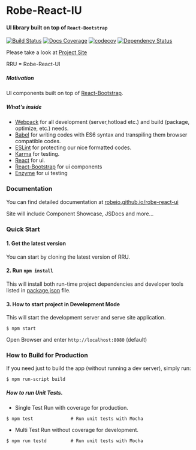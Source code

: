 # Robe-React-IU
#### UI library built on top of <code>React-Bootstrap</code>

[![Build Status](https://travis-ci.org/robeio/robe-react-ui.svg?branch=master)](https://travis-ci.org/robeio/robe-react-ui)
[![Docs Coverage](https://doc.esdoc.org/github.com/robeio/robe-react-ui/badge.svg)](https://doc.esdoc.org/github.com/robeio/robe-react-ui)
[![codecov](https://codecov.io/gh/robeio/robe-react-ui/branch/master/graph/badge.svg)](https://codecov.io/gh/robeio/robe-react-ui)
[![Dependency Status](https://www.versioneye.com/user/projects/578650986edb08003d108708/badge.svg)](https://www.versioneye.com/user/projects/578650986edb08003d108708)

 Please take a look at [Project Site](http://robeio.github.io/robe-react-ui/)


RRU = Robe-React-UI

##### Motivation

UI components built on top of [React-Bootstrap](https://react-bootstrap.github.io/).

##### What's inside
* [Webpack](https://webpack.github.io/) for all development (server,hotload etc.) and build (package, optimize, etc.) needs.
* [Babel](https://babeljs.io/flow) for writing codes with ES6 syntax and transpiling them browser compatible codes. 
* [ESLint](http://eslint.org/) for protecting our nice formatted codes.
* [Karma](https://karma-runner.github.io/0.13/index.html) for testing.
* [React](https://facebook.github.io/react/) for ui.
* [React-Bootstrap](https://react-bootstrap.github.io/) for ui components
* [Enzyme](https://github.com/airbnb/enzyme) for ui testing

### Documentation
 You can find detailed documentation at [robeio.github.io/robe-react-ui](http://robeio.github.io/robe-react-ui/)
 
 Site will include Component Showcase, JSDocs and more...


### Quick Start

#### 1. Get the latest version
You can start by cloning the latest version of RRU.

#### 2. Run `npm install`
This will install both run-time project dependencies and developer tools listed
in [package.json](./package.json) file.

#### 3. How to start project in Development Mode

This will start the development server and serve site application.

```shell
$ npm start
```
  
Open Browser and enter `http://localhost:8080` (default) 

### How to Build for Production

If you need just to build the app (without running a dev server), simply run:

```shell
$ npm run-script build
```
 
#####  How to run Unit Tests.

* Single Test Run with coverage for production.

```shell
$ npm test              # Run unit tests with Mocha
```

* Multi Test Run without coverage for development. 


```shell
$ npm run testd         # Run unit tests with Mocha
```
